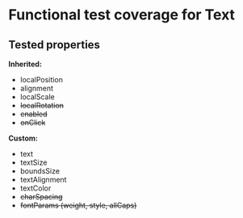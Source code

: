 # Functional test coverage for Text
## Tested properties

**Inherited:**
- localPosition
- alignment
- localScale
- ~~localRotation~~
- ~~enabled~~
- ~~onClick~~

**Custom:**
- text
- textSize
- boundsSize
- textAlignment
- textColor
- ~~charSpacing~~
- ~~fontParams (weight, style, allCaps)~~
